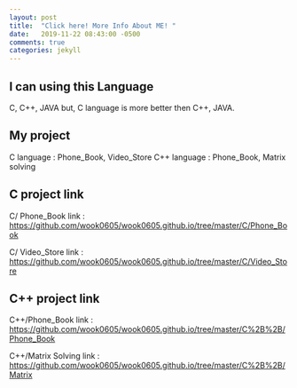```yaml
---
layout: post
title:  "Click here! More Info About ME! "
date:   2019-11-22 08:43:00 -0500
comments: true
categories: jekyll
---
```


## I can using this Language
C, C++, JAVA but, C language is more better then C++, JAVA.

## My project
C language : Phone_Book, Video_Store
C++ language : Phone_Book, Matrix solving

## C project link
C/ Phone_Book link : https://github.com/wook0605/wook0605.github.io/tree/master/C/Phone_Book

C/ Video_Store link : https://github.com/wook0605/wook0605.github.io/tree/master/C/Video_Store

## C++ project link
C++/Phone_Book link : https://github.com/wook0605/wook0605.github.io/tree/master/C%2B%2B/Phone_Book

C++/Matrix Solving link : https://github.com/wook0605/wook0605.github.io/tree/master/C%2B%2B/Matrix

